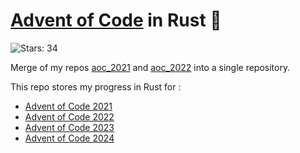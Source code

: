 # [Advent of Code](https://adventofcode.com) in Rust 🦀

![Stars: 34](https://img.shields.io/badge/Stars-36%20⭐-darkorchid)



Merge of my repos [aoc_2021](https://github.com/Ludorg/aoc_2021_rs) and [aoc_2022](https://github.com/Ludorg/aoc_2022_rs) into a single repository.

This repo stores my progress in Rust for :
- [Advent of Code 2021](./2021)
- [Advent of Code 2022](./2022)
- [Advent of Code 2023](./2023)
- [Advent of Code 2024](./2024)

